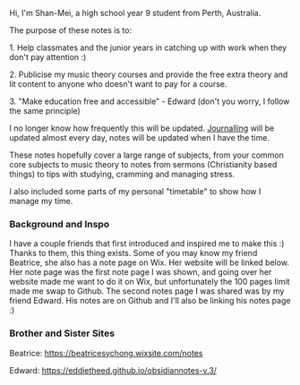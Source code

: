 <head>
  <title>
    Shan-Mei's Notes!
  </title>
</head>
<body>
  <p>Hi, I'm Shan-Mei, a high school year 9 student from Perth, Australia.</p>
  <p>The purpose of these notes is to:</p>
  <p>1. Help classmates and the junior years in catching up with work when they don't pay attention :)</p>
  <p>2. Publicise my music theory courses and provide the free extra theory and lit content to anyone who doesn't want to pay for a course.</p>
  <p>3. "Make education free and accessible" - Edward (don't you worry, I follow the same principle)</p>
  <p>I no longer know how frequently this will be updated. <a href="https://shan-mei.github.io/shanmeis-notes/Journalling.html">Journalling</a> will be updated almost every day, notes will be updated when I have the time.</p>
  <p>These notes hopefully cover a large range of subjects, from your common core subjects to music theory to notes from sermons (Christianity based things) to tips with studying, cramming and managing stress.</p>
  <p>I also included some parts of my personal "timetable" to show how I manage my time.</p>

  <h3>
    Background and Inspo
  </h3>
  <p>
    I have a couple friends that first introduced and inspired me to make this :) Thanks to them, this thing exists. Some of you may know my friend Beatrice, she also has a note page on Wix. Her website will be linked below. Her note page was the first note page I was shown, and going over her website made me want to do it on Wix, but unfortunately the 100 pages limit made me swap to Github. The second notes page I was shared was by my friend Edward. His notes are on Github and I'll also be linking his notes page :)
  </p>

  <h3>
    Brother and Sister Sites
  </h3>

  <p>Beatrice: <a href="https://beatricesychong.wixsite.com/notes">https://beatricesychong.wixsite.com/notes</a></p>
  <p>Edward: <a href="https://eddietheed.github.io/obsidiannotes-v.3/">https://eddietheed.github.io/obsidiannotes-v.3/</a></p>
</body>